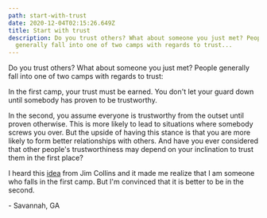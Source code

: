 ```yaml
---
path: start-with-trust
date: 2020-12-04T02:15:26.649Z
title: Start with trust
description: Do you trust others? What about someone you just met? People
  generally fall into one of two camps with regards to trust...
---
```

Do you trust others? What about someone you just met? People generally fall into one of two camps with regards to trust:

In the first camp, your trust must be earned. You don't let your guard down until somebody has proven to be trustworthy. 

In the second, you assume everyone is trustworthy from the outset until proven otherwise. This is more likely to lead to situations where somebody screws you over. But the upside of having this stance is that you are more likely to form better relationships with others. And have you ever considered that other people's trustworthiness may depend on your inclination to trust them in the first place? 

I heard this [idea](https://tim.blog/2020/11/30/jim-collins-returns/) from Jim Collins and it made me realize that I am someone who falls in the first camp. But I'm convinced that it is better to be in the second.

\- Savannah, GA